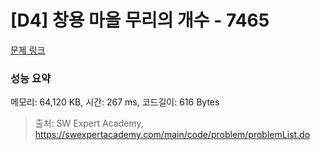 # [D4] 창용 마을 무리의 개수 - 7465 

[문제 링크](https://swexpertacademy.com/main/code/problem/problemDetail.do?contestProbId=AWngfZVa9XwDFAQU) 

### 성능 요약

메모리: 64,120 KB, 시간: 267 ms, 코드길이: 616 Bytes



> 출처: SW Expert Academy, https://swexpertacademy.com/main/code/problem/problemList.do